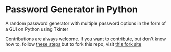 # Password Generator in Python
A random password generator with multiple password options in the form of a GUI on Python using Tkinter  
  
Contributions are always welcome. If you want to contribute, but don't know how to, follow [these steps](https://github.com/SFM61319/pycolors#wanna-contribute "Contribute") but to fork this repo, visit [this fork site](https://github.com/SFM61319/password-generator-python3/fork "Fork this file now!")  
